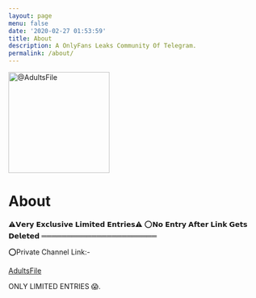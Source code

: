 ```yaml
---
layout: page
menu: false
date: '2020-02-27 01:53:59'
title: About
description: A OnlyFans Leaks Community Of Telegram.
permalink: /about/
---
```


<img class="img-rounded" src="https://justpaste.it/img/1bdcdecb9094dae4b4aa7ef9c94f1035.jpg" alt="@AdultsFile" width="200">

# About

⚠️𝗩𝗲𝗿𝘆 𝗘𝘅𝗰𝗹𝘂𝘀𝗶𝘃𝗲 𝗟𝗶𝗺𝗶𝘁𝗲𝗱 𝗘𝗻𝘁𝗿𝗶𝗲𝘀⚠️
⭕️𝗡𝗼 𝗘𝗻𝘁𝗿𝘆 𝗔𝗳𝘁𝗲𝗿 𝗟𝗶𝗻𝗸 𝗚𝗲𝘁𝘀 𝗗𝗲𝗹𝗲𝘁𝗲𝗱
═══════════════════════

⭕️Private Channel Link:-

[AdultsFile](https://t.me/AdultsFile)

ONLY LIMITED ENTRIES 😱.
